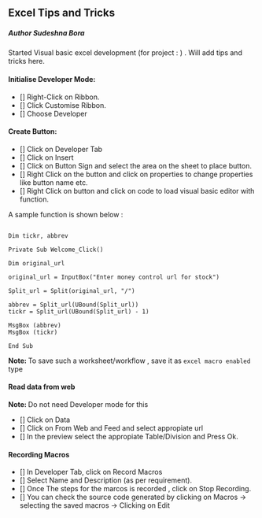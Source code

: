 ## Excel Tips and Tricks

##### Author Sudeshna Bora

Started Visual basic excel development (for project : ) . Will add tips and tricks here.

#### <a name="Developer_mode">Initialise Developer Mode:</a><br>

- [] Right-Click on Ribbon. 
- [] Click Customise Ribbon.
- [] Choose Developer

#### <a name="Button">Create Button:</a><br>

- [] Click on Developer Tab
- [] Click on Insert
- [] Click on Button Sign and select the area on the sheet to place button.
- [] Right Click on the button and click on properties to change properties like button name etc.
- [] Right Click on button and click on code to load visual basic editor with function. 

A sample function is shown below : 

<pre><code>
Dim tickr, abbrev

Private Sub Welcome_Click()

Dim original_url

original_url = InputBox("Enter money control url for stock")

Split_url = Split(original_url, "/")

abbrev = Split_url(UBound(Split_url))
tickr = Split_url(UBound(Split_url) - 1)

MsgBox (abbrev)
MsgBox (tickr)

End Sub
</code></pre>

<b>Note: </b> To save such a worksheet/workflow , save it as <code>excel macro enabled</code> type

#### <a name="Web_Data">Read data from web</a>
<b>Note: </b> Do not need Developer mode for this

- [] Click on Data
- [] Click on From Web and Feed and select appropiate url
- [] In the preview select the appropiate Table/Division and Press Ok.

#### <a name="Record_Macros"> Recording Macros </a>

- [] In Developer Tab, click on Record Macros
- [] Select Name and Description (as per requirement).
- [] Once The steps for the marcos is recorded , click on Stop Recording.
- [] You can check the source code generated by clicking on Macros -> selecting the saved macros -> Clicking on Edit
